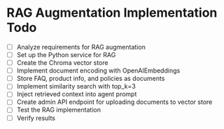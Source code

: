 # RAG Augmentation Implementation Todo

- [ ] Analyze requirements for RAG augmentation
- [ ] Set up the Python service for RAG
- [ ] Create the Chroma vector store
- [ ] Implement document encoding with OpenAIEmbeddings
- [ ] Store FAQ, product info, and policies as documents
- [ ] Implement similarity search with top_k=3
- [ ] Inject retrieved context into agent prompt
- [ ] Create admin API endpoint for uploading documents to vector store
- [ ] Test the RAG implementation
- [ ] Verify results
